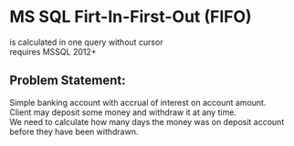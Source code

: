 # MS SQL Firt-In-First-Out (FIFO)

is calculated in one query without cursor\
requires MSSQL 2012+

## Problem Statement:

Simple banking account with accrual of interest on account amount.\
Client may deposit some money and withdraw it at any time.\
We need to calculate how many days the money was on deposit account before they have been withdrawn. 



 